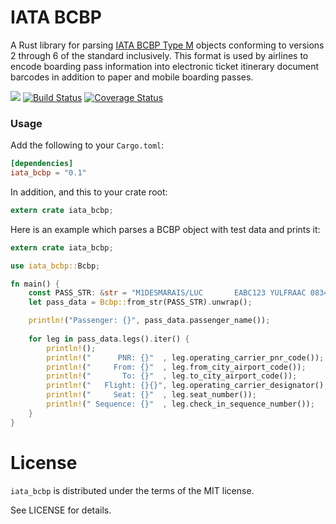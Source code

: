 IATA BCBP
=========

A Rust library for parsing 
[IATA BCBP Type M](https://www.iata.org/whatwedo/stb/Documents/BCBP-Implementation-Guide-5th-Edition-June-2016.pdf) 
objects conforming to versions 2 through 6 of the standard inclusively. 
This format is used by airlines to encode boarding pass information into electronic ticket itinerary
document barcodes in addition to paper and mobile boarding passes.

[![](http://meritbadge.herokuapp.com/iata_bcbp)](https://crates.io/crates/iata_bcbp)
[![Build Status](https://travis-ci.org/martinmroz/iata_bcbp.svg?branch=master)](https://travis-ci.org/martinmroz/iata_bcbp)
[![Coverage Status](https://coveralls.io/repos/github/martinmroz/iata_bcbp/badge.svg?branch=master)](https://coveralls.io/github/martinmroz/iata_bcbp?branch=master)

### Usage

Add the following to your `Cargo.toml`:

```toml
[dependencies]
iata_bcbp = "0.1"
```

In addition, and this to your crate root:

```rust
extern crate iata_bcbp;
```

Here is an example which parses a BCBP object with test data and prints it:

```rust
extern crate iata_bcbp;

use iata_bcbp::Bcbp;

fn main() {
    const PASS_STR: &str = "M1DESMARAIS/LUC       EABC123 YULFRAAC 0834 326J001A0025 100";
    let pass_data = Bcbp::from_str(PASS_STR).unwrap();

    println!("Passenger: {}", pass_data.passenger_name());
    
    for leg in pass_data.legs().iter() {
        println!();
        println!("      PNR: {}"  , leg.operating_carrier_pnr_code());
        println!("     From: {}"  , leg.from_city_airport_code());
        println!("       To: {}"  , leg.to_city_airport_code());
        println!("   Flight: {}{}", leg.operating_carrier_designator(), leg.flight_number());
        println!("     Seat: {}"  , leg.seat_number());
        println!(" Sequence: {}"  , leg.check_in_sequence_number());
    }
}
```

# License

`iata_bcbp` is distributed under the terms of the MIT license.

See LICENSE for details.
